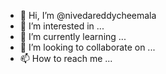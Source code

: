 - 👋 Hi, I’m @nivedareddycheemala
- 👀 I’m interested in ...
- 🌱 I’m currently learning ...
- 💞️ I’m looking to collaborate on ...
- 📫 How to reach me ...

<!---
nivedareddycheemala/nivedareddycheemala is a ✨ special ✨ repository because its `README.md` (this file) appears on your GitHub profile.
You can click the Preview link to take a look at your changes.
--->
